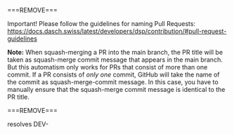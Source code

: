 ===REMOVE===

Important! Please follow the guidelines for naming Pull Requests: 
https://docs.dasch.swiss/latest/developers/dsp/contribution/#pull-request-guidelines

**Note:** When squash-merging a PR into the main branch, the PR title will be taken as squash-merge commit message that appears in the main branch. But this automatism only works for PRs that consist of more than one commit. If a PR consists of *only one* commit, GitHub will take the name of the commit as squash-merge-commit message. In this case, you have to manually ensure that the squash-merge commit message is identical to the PR title.

===REMOVE===

resolves DEV-
